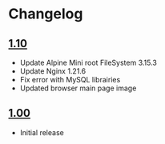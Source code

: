# Changelog

## [1.10](2022-03-31)

- Update Alpine Mini root FileSystem 3.15.3
- Update Nginx 1.21.6
- Fix error with MySQL librairies
- Updated browser main page image

## [1.00](2022-01-29)

- Initial release
